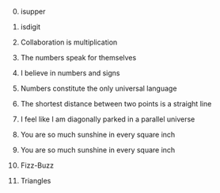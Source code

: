 0. isupper
1. isdigit

2. Collaboration is multiplication
3. The numbers speak for themselves
4. I believe in numbers and signs
5. Numbers constitute the only universal language
6. The shortest distance between two points is a straight line
7. I feel like I am diagonally parked in a parallel universe
8. You are so much sunshine in every square inch
8. You are so much sunshine in every square inch
9. Fizz-Buzz
10. Triangles

